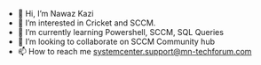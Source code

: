 - 👋 Hi, I’m Nawaz Kazi
- 👀 I’m interested in Cricket and SCCM.
- 🌱 I’m currently learning Powershell, SCCM, SQL Queries
- 💞️ I’m looking to collaborate on SCCM Community hub  
- 📫 How to reach me systemcenter.support@mn-techforum.com

<!---
kmohdnawaz/kmohdnawaz is a ✨ special ✨ repository because its `README.md` (this file) appears on your GitHub profile.
You can click the Preview link to take a look at your changes.
--->
